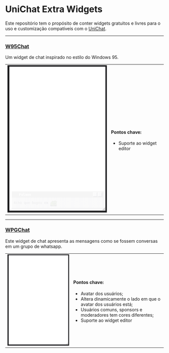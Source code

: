 # UniChat Extra Widgets

Este repositório tem o propósito de conter widgets gratuitos e livres para o uso e customização compatíveis com o [UniChat](https://github.com/voguh/unichat).

---

### [W95Chat](./w95chat)

Um widget de chat inspirado no estilo do Windows 95.

<table>
  <tbody>
    <tr>
      <td>
        <img src="./docs/w95chat_preview.gif" />
      </td>
      <td>
        <h4>Pontos chave:</h4>
        <ul>
          <li>Suporte ao widget editor</li>
        </ul>
      </td>
    </tr>
  </tbody>
</table>

---

### [WPGChat](./WPGChat)

Este widget de chat apresenta as mensagens como se fossem conversas em um grupo de whatsapp.

<table>
  <tbody>
    <tr>
      <td>
        <img src="./docs/WPGChat_preview.gif" />
      </td>
      <td>
        <h4>Pontos chave:</h4>
        <ul>
          <li>Avatar dos usuários;</li>
          <li>Altera dinamicamente o lado em que o avatar dos usuários está;</li>
          <li>Usuários comuns, sponsors e moderadores tem cores diferentes;</li>
          <li>Suporte ao widget editor</li>
        </ul>
      </td>
    </tr>
  </tbody>
</table>
